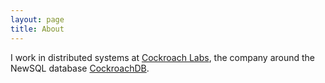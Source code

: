 ```yaml
---
layout: page
title: About
---
```


I work in distributed systems at [Cockroach Labs](https://cockroachlabs.com), the company around the NewSQL database [CockroachDB](https://github.com/cockroachdb/cockroach).
